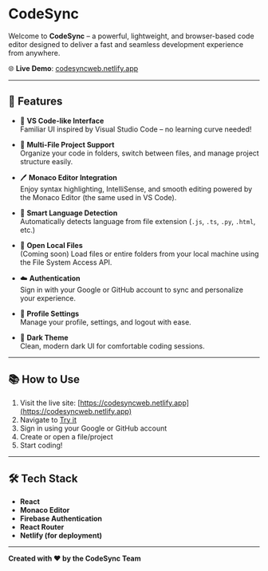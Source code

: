 # CodeSync

Welcome to **CodeSync** – a powerful, lightweight, and browser-based code editor designed to deliver a fast and seamless development experience from anywhere.

🌐 **Live Demo**: [codesyncweb.netlify.app](https://codesyncweb.netlify.app)

---

## 🚀 Features

- 🔧 **VS Code-like Interface**  
  Familiar UI inspired by Visual Studio Code – no learning curve needed!

- 📂 **Multi-File Project Support**  
  Organize your code in folders, switch between files, and manage project structure easily.

- 🖊️ **Monaco Editor Integration**  
  Enjoy syntax highlighting, IntelliSense, and smooth editing powered by the Monaco Editor (the same used in VS Code).

- 🧠 **Smart Language Detection**  
  Automatically detects language from file extension (`.js`, `.ts`, `.py`, `.html`, etc.)

- 📁 **Open Local Files**  
  (Coming soon) Load files or entire folders from your local machine using the File System Access API.

- ☁️ **Authentication**  
  Sign in with your Google or GitHub account to sync and personalize your experience.

- 👤 **Profile Settings**  
  Manage your profile, settings, and logout with ease.

- 🎨 **Dark Theme**  
  Clean, modern dark UI for comfortable coding sessions.

---

## 📚 How to Use

1. Visit the live site: [https://codesyncweb.netlify.app](https://codesyncweb.netlify.app)
2. Navigate to [Try it](https://codesyncweb.netlify.app/editor)
3. Sign in using your Google or GitHub account
4. Create or open a file/project
5. Start coding!

---

## 🛠️ Tech Stack

- **React**  
- **Monaco Editor**  
- **Firebase Authentication**  
- **React Router**  
- **Netlify (for deployment)**

---

**Created with ❤️ by the CodeSync Team**